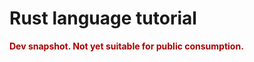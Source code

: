 # Rust language tutorial

<div style="font-weight: bold; color: #a00;">Dev snapshot. Not yet suitable for public consumption.</div>
